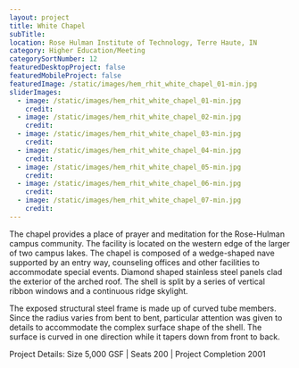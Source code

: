 ```yaml
---
layout: project
title: White Chapel
subTitle:
location: Rose Hulman Institute of Technology, Terre Haute, IN
category: Higher Education/Meeting
categorySortNumber: 12
featuredDesktopProject: false
featuredMobileProject: false
featuredImage: /static/images/hem_rhit_white_chapel_01-min.jpg
sliderImages:
  - image: /static/images/hem_rhit_white_chapel_01-min.jpg
    credit:
  - image: /static/images/hem_rhit_white_chapel_02-min.jpg
    credit:
  - image: /static/images/hem_rhit_white_chapel_03-min.jpg
    credit:
  - image: /static/images/hem_rhit_white_chapel_04-min.jpg
    credit:
  - image: /static/images/hem_rhit_white_chapel_05-min.jpg
    credit:
  - image: /static/images/hem_rhit_white_chapel_06-min.jpg
    credit:
  - image: /static/images/hem_rhit_white_chapel_07-min.jpg
    credit:
---
```

The chapel provides a place of prayer and meditation for the Rose-Hulman campus community. The facility is located on the western edge of the larger of two campus lakes.  The chapel is composed of a wedge-shaped nave supported by an entry way, counseling offices and other facilities to accommodate special events. Diamond shaped stainless steel panels clad the exterior of the arched roof. The shell is split by a series of vertical ribbon windows and a continuous ridge skylight.

The exposed structural steel frame is made up of curved tube members.  Since the radius varies from bent to bent, particular attention was given to details to accommodate the complex surface shape of the shell. The surface is curved in one direction while it tapers down from front to back.

Project Details:  Size 5,000 GSF | Seats 200 | Project Completion 2001
























